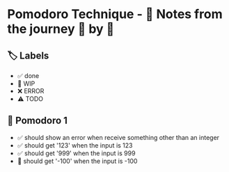 # Pomodoro Technique - 📝 Notes from the journey 🍅 by 🍅


## 🏷️ Labels

- ✅ done
- 🚧 WIP
- ❌ ERROR
- ⚠ TODO

## 🍅 Pomodoro 1

- ✅ should show an error when receive something other than an integer
- ✅ should get '123' when the input is 123
- ✅ should get '999' when the input is 999
- 🚧 should get '-100' when the input is -100
